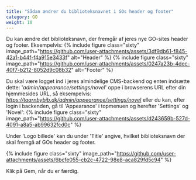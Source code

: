 ```yaml
---
title: "Sådan ændrer du biblioteksnavnet i GOs header og footer"
category: GO
weight: 10
---
```


Du kan ændre det biblioteksnavn, der fremgår af jeres nye GO-sites header og footer. Eksempelvis:
{% include figure class="sixty" image_path="https://github.com/user-attachments/assets/3df9db61-f845-42a1-b44f-f4a915e3433f" alt="Header" %} 
{% include figure class="sixty" image_path="https://github.com/user-attachments/assets/0247a23b-4dec-40f7-b212-8052d9c08b32" alt="Footer" %}

Du skal være logget ind i jeres almindelige CMS-backend og enten indsætte dette: '*admin/appearance/settings/novel*' oppe i browserens URL efter din hjemmesides URL, så eksempelvis: *https://taarnbybib.dk/admin/appearance/settings/novel* eller du kan, efter login i backenden, gå til 'Appearance' i topmenuen og herefter 'Settings' og 'Novel':
{% include figure class="sixty" image_path="https://github.com/user-attachments/assets/d243659b-527d-4091-a8a5-ab99632fcd0c" %}

Under 'Logo billede' kan du under 'Title' angive, hvilket biblioteksnavn der skal fremgå af GOs header og footer. 


{% include figure class="sixty" image_path="https://github.com/user-attachments/assets/6bcfe055-cb2c-4722-98e8-aca829fd5c94" %} 

Klik på Gem, når du er færdig.
